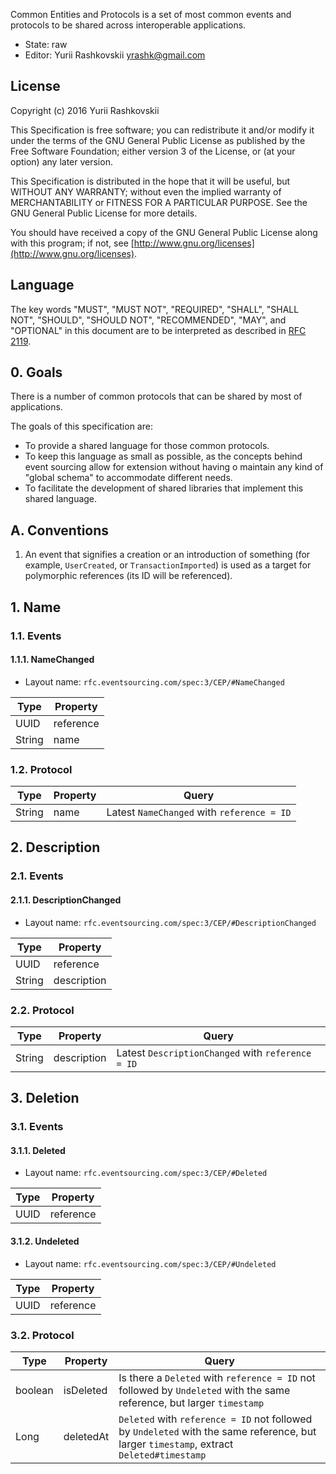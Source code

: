 Common Entities and Protocols is a set of most common events and protocols to be shared across interoperable applications.

* State: raw
* Editor: Yurii Rashkovskii <yrashk@gmail.com>

## License

Copyright (c) 2016 Yurii Rashkovskii

This Specification is free software; you can redistribute it and/or modify it under the terms of the GNU General Public License as published by the Free Software Foundation; either version 3 of the License, or (at your option) any later version.

This Specification is distributed in the hope that it will be useful, but WITHOUT ANY WARRANTY; without even the implied warranty of MERCHANTABILITY or FITNESS FOR A PARTICULAR PURPOSE. See the GNU General Public License for more details.

You should have received a copy of the GNU General Public License along with this program; if not, see [http://www.gnu.org/licenses](http://www.gnu.org/licenses).

## Language

The key words "MUST", "MUST NOT", "REQUIRED", "SHALL", "SHALL NOT", "SHOULD", "SHOULD NOT", "RECOMMENDED", "MAY", and "OPTIONAL" in this document are to be interpreted as described in [RFC 2119](http://tools.ietf.org/html/rfc2119).

## 0. Goals

There is a number of common protocols that can be shared by most of applications.

The goals of this specification are:

* To provide a shared language for those common protocols.
* To keep this language as small as possible, as the concepts behind event
  sourcing allow for extension without having o maintain any kind of "global schema" to accommodate different needs.
* To facilitate the development of shared libraries that implement this shared
  language.

## A. Conventions

1. An event that signifies a creation or an introduction of something (for example, `UserCreated`, or `TransactionImported`) is used as a target for polymorphic references (its ID will be referenced).

## 1. Name

### 1.1. Events

#### 1.1.1. NameChanged

* Layout name: `rfc.eventsourcing.com/spec:3/CEP/#NameChanged`

| Type   | Property   |
|--------|------------|
| UUID   | reference  |
| String | name       |

### 1.2. Protocol

| Type   | Property | Query                                      |
|--------|----------|--------------------------------------------|
| String | name     | Latest `NameChanged` with `reference = ID` |


## 2. Description

### 2.1. Events

#### 2.1.1. DescriptionChanged

* Layout name: `rfc.eventsourcing.com/spec:3/CEP/#DescriptionChanged`

| Type   | Property    |
|--------|-------------|
| UUID   | reference   |
| String | description |

### 2.2. Protocol

| Type   | Property    | Query                                             |
|--------|-------------|---------------------------------------------------|
| String | description | Latest `DescriptionChanged` with `reference = ID` |

## 3. Deletion

### 3.1. Events

#### 3.1.1. Deleted

* Layout name: `rfc.eventsourcing.com/spec:3/CEP/#Deleted`

| Type   | Property    |
|--------|-------------|
| UUID   | reference   |

#### 3.1.2. Undeleted

* Layout name: `rfc.eventsourcing.com/spec:3/CEP/#Undeleted`

| Type   | Property    |
|--------|-------------|
| UUID   | reference   |

### 3.2. Protocol

| Type    | Property    | Query                                             |
|---------|-------------|---------------------------------------------------|
| boolean | isDeleted   | Is there a `Deleted` with `reference = ID` not followed by `Undeleted` with the same reference, but larger `timestamp` |
| Long    | deletedAt   | `Deleted` with `reference = ID` not followed by `Undeleted` with the same reference, but larger `timestamp`, extract `Deleted#timestamp` |
